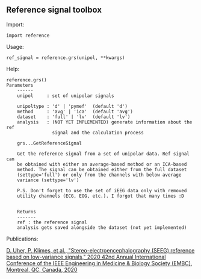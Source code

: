 Reference signal toolbox
------------------------

Import:

	import reference

Usage:
	
	ref_signal = reference.grs(unipol, **kwargs)
	
	
Help:

	reference.grs()
	Parameters
        ------
        unipol     : set of unipolar signals
        
        unipoltype : 'd' | 'pymef'  (default 'd')
        method     : 'avg' | 'ica'  (default 'avg')
        dataset    : 'full' | 'lv'  (default 'lv')
        analysis   : (NOT YET IMPLEMENTED) generate information about the ref 
                     signal and the calculation process 
        
        grs...GetReferenceSignal
        
        Get the reference signal from a set of unipolar data. Ref signal can
        be obtained with either an average-based method or an ICA-based
        method. The signal can be obtained either from the full dataset
        (settype='full') or only from the channels with below average 
        variance (settype='lv')
        
        P.S. Don't forget to use the set of iEEG data only with removed
        utility channels (ECG, EOG, etc.). I forgot that many times :D


        Returns 
        -------
        ref : the reference signal
        analysis gets saved alongside the dataset (not yet implemented)

Publications:

[D. Uher, P. Klimes, et al., "Stereo-electroencephalography (SEEG) reference based on low-variance signals," 2020 42nd Annual International Conference of the IEEE Engineering in Medicine & Biology Society (EMBC), Montreal, QC, Canada, 2020](https://ieeexplore.ieee.org/abstract/document/9175734/citations#citations)
